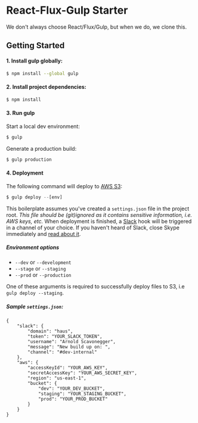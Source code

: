 # React-Flux-Gulp Starter

We don't always choose React/Flux/Gulp, but when we do, we clone this.

## Getting Started

#### 1. Install gulp globally:

```sh
$ npm install --global gulp
```

#### 2. Install project dependencies:

```sh
$ npm install
```

#### 3. Run gulp

Start a local dev environment:
```js
$ gulp
```

Generate a production build:
```js
$ gulp production
```

#### 4. Deployment

The following command will deploy to [AWS S3](http://aws.amazon.com/s3/):
```js
$ gulp deploy --[env]
```

This boilerplate assumes you've created a `settings.json` file in the project root. _This file should be (git)ignored as it contains sensitive information, i.e. AWS keys, etc._ When deployment is finished, a [Slack](http://slack.com) hook will be triggered in a channel of your choice. If you haven't heard of Slack, close Skype immediately and [read about it](http://slack.com).

##### Environment options

- `--dev` or `--development`
- `--stage` or `--staging`
- `--prod` or `--production`

One of these arguments is required to successfully deploy files to S3, i.e `gulp deploy --staging`.

##### Sample `settings.json`:

```
{
    "slack": {
        "domain": "haus",
        "token": "YOUR_SLACK_TOKEN",
        "username": "Arnold Scavonegger",
        "message": "New build up on: ",
        "channel": "#dev-internal"
    },
    "aws": {
        "accessKeyId": "YOUR_AWS_KEY",
        "secretAccessKey": "YOUR_AWS_SECRET_KEY",
        "region": "us-east-1",
        "bucket": {
            "dev": "YOUR_DEV_BUCKET",
            "staging": "YOUR_STAGING_BUCKET",
            "prod": "YOUR_PROD_BUCKET"
        }
    }
}
```
